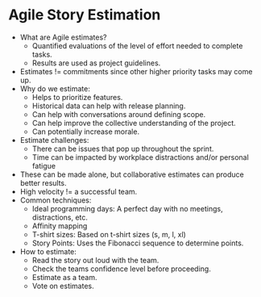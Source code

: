 # Agile Story Estimation

- What are Agile estimates?
  - Quantified evaluations of the level of effort needed to complete tasks.
  - Results are used as project guidelines.
- Estimates != commitments since other higher priority tasks may come up.
- Why do we estimate:
  - Helps to prioritize features.
  - Historical data can help with release planning.
  - Can help with conversations around defining scope.
  - Can help improve the collective understanding of the project.
  - Can potentially increase morale.
- Estimate challenges:
  - There can be issues that pop up throughout the sprint.
  - Time can be impacted by workplace distractions and/or personal fatigue
- These can be made alone, but collaborative estimates can produce better results.
- High velocity != a successful team.
- Common techniques:
  - Ideal programming days: A perfect day with no meetings, distractions, etc.
  - Affinity mapping
  - T-shirt sizes: Based on t-shirt sizes (s, m, l, xl)
  - Story Points: Uses the Fibonacci sequence to determine points.
- How to estimate:
  - Read the story out loud with the team.
  - Check the teams confidence level before proceeding.
  - Estimate as a team.
  - Vote on estimates.
